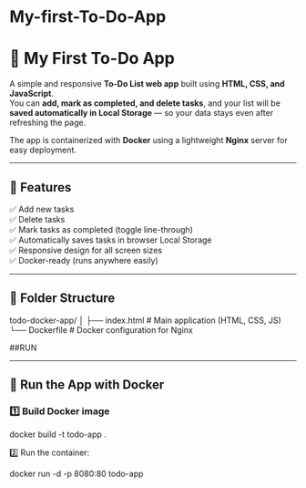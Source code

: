 # My-first-To-Do-App
# 📝 My First To-Do App

A simple and responsive **To-Do List web app** built using **HTML, CSS, and JavaScript**.  
You can **add, mark as completed, and delete tasks**, and your list will be **saved automatically in Local Storage** — so your data stays even after refreshing the page.  

The app is containerized with **Docker** using a lightweight **Nginx** server for easy deployment.

---

## 🚀 Features

✅ Add new tasks  
✅ Delete tasks  
✅ Mark tasks as completed (toggle line-through)  
✅ Automatically saves tasks in browser Local Storage  
✅ Responsive design for all screen sizes  
✅ Docker-ready (runs anywhere easily)

---

## 📁 Folder Structure

todo-docker-app/
│
├── index.html # Main application (HTML, CSS, JS)
└── Dockerfile # Docker configuration for Nginx

##RUN

---

## 🐳 Run the App with Docker

### 1️⃣ Build Docker image

docker build -t todo-app .

2️⃣ Run the container:

docker run -d -p 8080:80 todo-app





